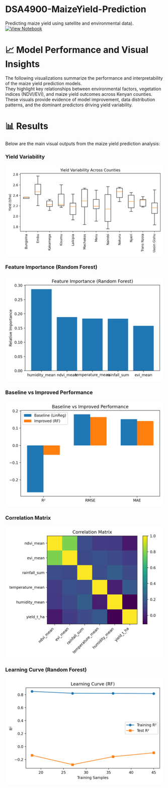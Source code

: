# DSA4900-MaizeYield-Prediction
Predicting maize yield using satellite and environmental data).
[![View Notebook](https://img.shields.io/badge/View%20Notebook-blue?style=for-the-badge&logo=jupyter)](https://github.com/rachelgathuku/DSA4900-MaizeYield-Prediction/blob/main/Copy_of_DSA4900.ipynb)


# 📈 Model Performance and Visual Insights

The following visualizations summarize the performance and interpretability of the maize yield prediction models.  
They highlight key relationships between environmental factors, vegetation indices (NDVI/EVI), and maize yield outcomes across Kenyan counties.  
These visuals provide evidence of model improvement, data distribution patterns, and the dominant predictors driving yield variability.


# 📊 Results

Below are the main visual outputs from the maize yield prediction analysis:

### Yield Variability
![Yield Variability](yield_box.png)

### Feature Importance (Random Forest)
![Feature Importance](feature_importance.png)

### Baseline vs Improved Performance
![Performance Comparison](perf.png)

### Correlation Matrix
![Correlation Matrix](corr.png)

### Learning Curve (Random Forest)
![Learning Curve](learning_curve.png)
